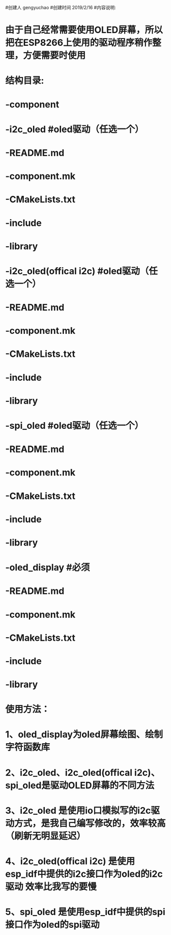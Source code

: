 #创建人 gengyuchao
#创建时间 2019/2/16
#内容说明:

# 由于自己经常需要使用OLED屏幕，所以把在ESP8266上使用的驱动程序稍作整理，方便需要时使用

# 结构目录:

# -component
#     -i2c_oled                   #oled驱动（任选一个）
#         -README.md
#         -component.mk
#         -CMakeLists.txt
#         -include
#         -library

#     -i2c_oled(offical i2c)      #oled驱动（任选一个）
#         -README.md
#         -component.mk
#         -CMakeLists.txt
#         -include
#         -library

#     -spi_oled                   #oled驱动（任选一个）
#         -README.md
#         -component.mk
#         -CMakeLists.txt
#         -include
#         -library

#     -oled_display               #必须
#         -README.md
#         -component.mk
#         -CMakeLists.txt
#         -include
#         -library

# 使用方法：
# 1、oled_display为oled屏幕绘图、绘制字符函数库
# 2、i2c_oled、i2c_oled(offical i2c)、spi_oled是驱动OLED屏幕的不同方法
# 3、i2c_oled 是使用io口模拟写的i2c驱动方式，是我自己编写修改的，效率较高（刷新无明显延迟）
# 4、i2c_oled(offical i2c) 是使用esp_idf中提供的i2c接口作为oled的i2c驱动 效率比我写的要慢
# 5、spi_oled 是使用esp_idf中提供的spi接口作为oled的spi驱动